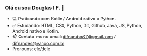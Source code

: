 ### Olá eu sou Douglas I F. 👋

- 💻 Praticando com Kotlin / Android nativo e Python.   
- ✅    Estudando: HTML, CSS, Python, Git, Github, Java, JS, Python, Android nativo e Kotlin.                            
- 📫 Contate-me no email: difnandes07@gmail.com / difnandes@yahoo.com.br
- Pronouns: ele/dele
